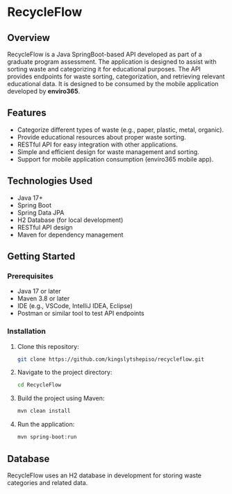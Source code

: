 # RecycleFlow

## Overview

RecycleFlow is a Java SpringBoot-based API developed as part of a graduate program assessment. The application is designed to assist with sorting waste and categorizing it for educational purposes. The API provides endpoints for waste sorting, categorization, and retrieving relevant educational data. It is designed to be consumed by the mobile application developed by **enviro365**.

## Features

- Categorize different types of waste (e.g., paper, plastic, metal, organic).
- Provide educational resources about proper waste sorting.
- RESTful API for easy integration with other applications.
- Simple and efficient design for waste management and sorting.
- Support for mobile application consumption (enviro365 mobile app).

## Technologies Used

- Java 17+
- Spring Boot
- Spring Data JPA
- H2 Database (for local development)
- RESTful API design
- Maven for dependency management

## Getting Started

### Prerequisites

- Java 17 or later
- Maven 3.8 or later
- IDE (e.g., VSCode, IntelliJ IDEA, Eclipse)
- Postman or similar tool to test API endpoints

### Installation

1. Clone this repository:

   ```bash
   git clone https://github.com/kingslytshepiso/recycleflow.git

   ```

2. Navigate to the project directory:
   ```bash
   cd RecycleFlow
   ```
3. Build the project using Maven:
   ```bash
   mvn clean install
   ```
4. Run the application:
   ```bash
   mvn spring-boot:run
   ```

## Database

RecycleFlow uses an H2 database in development for storing waste categories and related data.

